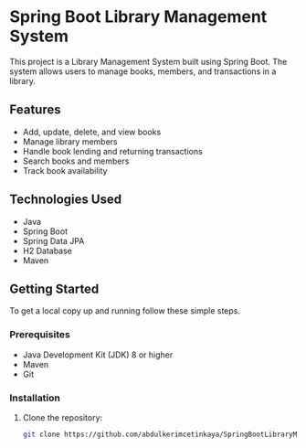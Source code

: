 # Spring Boot Library Management System

This project is a Library Management System built using Spring Boot. The system allows users to manage books, members, and transactions in a library.

## Features

- Add, update, delete, and view books
- Manage library members
- Handle book lending and returning transactions
- Search books and members
- Track book availability

## Technologies Used

- Java
- Spring Boot
- Spring Data JPA
- H2 Database
- Maven

## Getting Started

To get a local copy up and running follow these simple steps.

### Prerequisites

- Java Development Kit (JDK) 8 or higher
- Maven
- Git

### Installation

1. Clone the repository:

   ```bash
   git clone https://github.com/abdulkerimcetinkaya/SpringBootLibraryManagement.git
